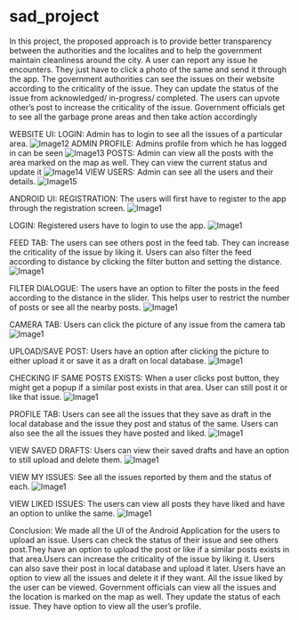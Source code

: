 # sad_project
In this project, the proposed approach is to provide better transparency between the authorities and the localites and to help the government maintain cleanliness around the city. A user can report any issue he encounters. They just have to click a photo of the same and send it through the app. The government authorities can see the issues on their website according to the criticality of the issue. They can update the status of the issue from acknowledged/ in-progress/ completed. The users can upvote other’s post to increase the criticality of the issue. Government officials get to see all the garbage prone areas and then take action accordingly

WEBSITE UI:
LOGIN:
Admin has to login to see all the issues of a particular area.
![Image12](https://github.com/Bhavya-Ahir/sad_project/blob/master/image12.jpg)
ADMIN PROFILE:
Admins profile from which he has logged in can be seen
![Image13](https://github.com/Bhavya-Ahir/sad_project/blob/master/image13.jpg)
POSTS:
Admin can view all the posts with the area marked on the map as well.
They can view the current status and update it
![Image14](https://github.com/Bhavya-Ahir/sad_project/blob/master/image14.jpg)
VIEW USERS:
Admin can see all the users and their details.
![Image15](https://github.com/Bhavya-Ahir/sad_project/blob/master/image15.jpg)


ANDROID UI:
REGISTRATION:
The users will first have to register to the app through the registration
screen.
![Image1](https://github.com/Bhavya-Ahir/sad_project/blob/master/image1.jpg)

LOGIN:
Registered users have to login to use the app.
![Image1](https://github.com/Bhavya-Ahir/sad_project/blob/master/image2.jpg)

FEED TAB:
The users can see others post in the feed tab. They can increase the
criticality of the issue by liking it. Users can also filter the feed according to
distance by clicking the filter button and setting the distance.
![Image1](https://github.com/Bhavya-Ahir/sad_project/blob/master/image3.jpg)

FILTER DIALOGUE:
The users have an option to filter the posts in the feed according to the
distance in the slider.
This helps user to restrict the number of posts or see all the nearby posts.
![Image1](https://github.com/Bhavya-Ahir/sad_project/blob/master/image4.jpg)

CAMERA TAB:
Users can click the picture of any issue from the camera tab
![Image1](https://github.com/Bhavya-Ahir/sad_project/blob/master/image5.jpg)


UPLOAD/SAVE POST:
Users have an option after clicking the picture to either upload it or save it
as a draft on local database.
![Image1](https://github.com/Bhavya-Ahir/sad_project/blob/master/image6.jpg)

CHECKING IF SAME POSTS EXISTS:
When a user clicks post button, they might get a popup if a similar post
exists in that area. User can still post it or like that issue.
![Image1](https://github.com/Bhavya-Ahir/sad_project/blob/master/image7.jpg)

PROFILE TAB:
Users can see all the issues that they save as draft in the local database
and the issue they post and status of the same. Users can also see the all
the issues they have posted and liked.
![Image1](https://github.com/Bhavya-Ahir/sad_project/blob/master/image8.jpg)

VIEW SAVED DRAFTS:
Users can view their saved drafts and have an option to still upload and
delete them.
![Image1](https://github.com/Bhavya-Ahir/sad_project/blob/master/image9.jpg)

VIEW MY ISSUES:
See all the issues reported by them and the status of each.
![Image1](https://github.com/Bhavya-Ahir/sad_project/blob/master/image10.jpg)


VIEW LIKED ISSUES:
The users can view all posts they have liked and have an option to unlike
the same.
![Image1](https://github.com/Bhavya-Ahir/sad_project/blob/master/image11.jpg)

Conclusion:
We made all the UI of the Android Application for the users to upload an
issue. Users can check the status of their issue and see others post.They
have an option to upload the post or like if a similar posts exists in that
area.Users can increase the criticality of the issue by liking it. Users can
also save their post in local database and upload it later. Users have an
option to view all the issues and delete it if they want. All the issue liked by
the user can be viewed.
Government officials can view all the issues and the location is marked on
the map as well. They update the status of each issue. They have option to
view all the user’s profile.







